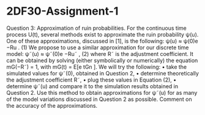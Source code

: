 # 2DF30-Assignment-1
Question 3: Approximation of ruin probabilities. For the continuous time process U(t), several
methods exist to approximate the ruin probability ψ(u). One of these approximations, discussed in
[1], is the following:
ψ(u) ≈ ψ(0)e
−Ru
. (1)
We propose to use a similar approximation for our discrete time model:
ψ˜(u) ≈ ψ˜(0)e
−Ru˜
, (2)
where R˜ is the adjustment coefficient. It can be obtained by solving (either symbolically or numerically) the equation
mG(−R˜) = 1, with mG(t) = E[e
tGn
].
We will try the following:
• take the simulated values for ψ˜(0), obtained in Question 2,
• determine theoretically the adjustment coefficient R˜,
• plug these values in Equation (2),
• determine ψ˜(u) and compare it to the simulation results obtained in Question 2.
Use this method to obtain approximations for ψ˜(u) for as many of the model variations discussed in
Question 2 as possible. Comment on the accuracy of the approximations.
